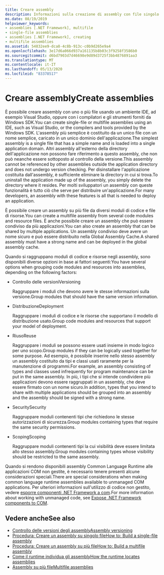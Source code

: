 ```yaml
---
title: Creare assembly
description: Informazioni sulla creazione di assembly con file singolo o su più file usando un IDE, ad esempio Visual Studio, oppure i compilatori e gli strumenti forniti dal Windows SDK.
ms.date: 08/19/2019
helpviewer_keywords:
- assemblies [.NET Framework], multifile
- single-file assemblies
- assemblies [.NET Framework], creating
- multifile assemblies
ms.assetid: 54832ee9-dca8-4c8b-913c-c0b9d265e9a4
ms.openlocfilehash: 3e17d6a066d937a161135b8b03c3f9258f3586b0
ms.sourcegitcommit: d6bd7903d7d46698e9d89d3725f3bb4876891aa3
ms.translationtype: MT
ms.contentlocale: it-IT
ms.lasthandoff: 05/13/2020
ms.locfileid: "83378517"
---
```

# <a name="create-assemblies"></a><span data-ttu-id="c359c-103">Creare assembly</span><span class="sxs-lookup"><span data-stu-id="c359c-103">Create assemblies</span></span>

<span data-ttu-id="c359c-104">È possibile creare assembly con uno o più file usando un ambiente IDE, ad esempio Visual Studio, oppure con i compilatori e gli strumenti forniti da Windows SDK.</span><span class="sxs-lookup"><span data-stu-id="c359c-104">You can create single-file or multifile assemblies using an IDE, such as Visual Studio, or the compilers and tools provided by the Windows SDK.</span></span> <span data-ttu-id="c359c-105">L'assembly più semplice è costituito da un unico file con un nome semplice, caricato in un unico dominio dell'applicazione.</span><span class="sxs-lookup"><span data-stu-id="c359c-105">The simplest assembly is a single file that has a simple name and is loaded into a single application domain.</span></span> <span data-ttu-id="c359c-106">Altri assembly all'esterno della directory dell'applicazione non possono fare riferimento a questo assembly, che non può neanche essere sottoposto al controllo della versione.</span><span class="sxs-lookup"><span data-stu-id="c359c-106">This assembly cannot be referenced by other assemblies outside the application directory and does not undergo version checking.</span></span> <span data-ttu-id="c359c-107">Per disinstallare l'applicazione costituita dall'assembly, è sufficiente eliminare la directory in cui si trova.</span><span class="sxs-lookup"><span data-stu-id="c359c-107">To uninstall the application made up of the assembly, you simply delete the directory where it resides.</span></span> <span data-ttu-id="c359c-108">Per molti sviluppatori un assembly con queste funzionalità è tutto ciò che serve per distribuire un'applicazione.</span><span class="sxs-lookup"><span data-stu-id="c359c-108">For many developers, an assembly with these features is all that is needed to deploy an application.</span></span>

<span data-ttu-id="c359c-109">È possibile creare un assembly su più file da diversi moduli di codice e file di risorse.</span><span class="sxs-lookup"><span data-stu-id="c359c-109">You can create a multifile assembly from several code modules and resource files.</span></span> <span data-ttu-id="c359c-110">È anche possibile creare un assembly che può essere condiviso da più applicazioni.</span><span class="sxs-lookup"><span data-stu-id="c359c-110">You can also create an assembly that can be shared by multiple applications.</span></span> <span data-ttu-id="c359c-111">Un assembly condiviso deve avere un nome sicuro e può essere distribuito nella Global Assembly Cache.</span><span class="sxs-lookup"><span data-stu-id="c359c-111">A shared assembly must have a strong name and can be deployed in the global assembly cache.</span></span>

<span data-ttu-id="c359c-112">Quando si raggruppano moduli di codice e risorse negli assembly, sono disponibili diverse opzioni in base ai fattori seguenti:</span><span class="sxs-lookup"><span data-stu-id="c359c-112">You have several options when grouping code modules and resources into assemblies, depending on the following factors:</span></span>

- <span data-ttu-id="c359c-113">Controllo delle versioni</span><span class="sxs-lookup"><span data-stu-id="c359c-113">Versioning</span></span>

     <span data-ttu-id="c359c-114">Raggruppare i moduli che devono avere le stesse informazioni sulla versione.</span><span class="sxs-lookup"><span data-stu-id="c359c-114">Group modules that should have the same version information.</span></span>

- <span data-ttu-id="c359c-115">Distribuzione</span><span class="sxs-lookup"><span data-stu-id="c359c-115">Deployment</span></span>

     <span data-ttu-id="c359c-116">Raggruppare i moduli di codice e le risorse che supportano il modello di distribuzione usato.</span><span class="sxs-lookup"><span data-stu-id="c359c-116">Group code modules and resources that support your model of deployment.</span></span>

- <span data-ttu-id="c359c-117">Riuso</span><span class="sxs-lookup"><span data-stu-id="c359c-117">Reuse</span></span>

     <span data-ttu-id="c359c-118">Raggruppare i moduli se possono essere usati insieme in modo logico per uno scopo.</span><span class="sxs-lookup"><span data-stu-id="c359c-118">Group modules if they can be logically used together for some purpose.</span></span> <span data-ttu-id="c359c-119">Ad esempio, è possibile inserire nello stesso assembly un assembly costituito da tipi e classi usati raramente per la manutenzione di programmi.</span><span class="sxs-lookup"><span data-stu-id="c359c-119">For example, an assembly consisting of types and classes used infrequently for program maintenance can be put in the same assembly.</span></span> <span data-ttu-id="c359c-120">In più, i tipi che si intende condividere più applicazioni devono essere raggruppati in un assembly, che deve essere firmato con un nome sicuro.</span><span class="sxs-lookup"><span data-stu-id="c359c-120">In addition, types that you intend to share with multiple applications should be grouped into an assembly and the assembly should be signed with a strong name.</span></span>

- <span data-ttu-id="c359c-121">Security</span><span class="sxs-lookup"><span data-stu-id="c359c-121">Security</span></span>

     <span data-ttu-id="c359c-122">Raggruppare moduli contenenti tipi che richiedono le stesse autorizzazioni di sicurezza.</span><span class="sxs-lookup"><span data-stu-id="c359c-122">Group modules containing types that require the same security permissions.</span></span>

- <span data-ttu-id="c359c-123">Scoping</span><span class="sxs-lookup"><span data-stu-id="c359c-123">Scoping</span></span>

     <span data-ttu-id="c359c-124">Raggruppare moduli contenenti tipi la cui visibilità deve essere limitata allo stesso assembly.</span><span class="sxs-lookup"><span data-stu-id="c359c-124">Group modules containing types whose visibility should be restricted to the same assembly.</span></span>

<span data-ttu-id="c359c-125">Quando si rendono disponibili assembly Common Language Runtime alle applicazioni COM non gestite, è necessario tenere presenti alcune considerazioni speciali.</span><span class="sxs-lookup"><span data-stu-id="c359c-125">There are special considerations when making common language runtime assemblies available to unmanaged COM applications.</span></span> <span data-ttu-id="c359c-126">Per ulteriori informazioni sull'utilizzo di codice non gestito, vedere [esporre componenti .NET Framework a com](../../framework/interop/exposing-dotnet-components-to-com.md).</span><span class="sxs-lookup"><span data-stu-id="c359c-126">For more information about working with unmanaged code, see [Expose .NET Framework components to COM](../../framework/interop/exposing-dotnet-components-to-com.md).</span></span>

## <a name="see-also"></a><span data-ttu-id="c359c-127">Vedere anche</span><span class="sxs-lookup"><span data-stu-id="c359c-127">See also</span></span>

- [<span data-ttu-id="c359c-128">Controllo delle versioni degli assembly</span><span class="sxs-lookup"><span data-stu-id="c359c-128">Assembly versioning</span></span>](versioning.md)
- [<span data-ttu-id="c359c-129">Procedura: Creare un assembly su singolo file</span><span class="sxs-lookup"><span data-stu-id="c359c-129">How to: Build a single-file assembly</span></span>](../../framework/app-domains/build-single-file-assembly.md)
- [<span data-ttu-id="c359c-130">Procedura: Creare un assembly su più file</span><span class="sxs-lookup"><span data-stu-id="c359c-130">How to: Build a multifile assembly</span></span>](../../framework/app-domains/build-multifile-assembly.md)
- [<span data-ttu-id="c359c-131">Come il runtime individua gli assembly</span><span class="sxs-lookup"><span data-stu-id="c359c-131">How the runtime locates assemblies</span></span>](../../framework/deployment/how-the-runtime-locates-assemblies.md)
- [<span data-ttu-id="c359c-132">Assembly su più file</span><span class="sxs-lookup"><span data-stu-id="c359c-132">Multifile assemblies</span></span>](../../framework/app-domains/multifile-assemblies.md)
